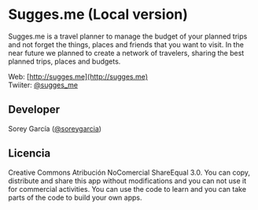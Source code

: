 Sugges.me (Local version)
===========================
Sugges.me is a travel planner to manage the budget of your planned trips and not forget the things, places and friends that you want to visit. In the near future we planned to create a network of travelers, sharing the best planned trips, places and budgets.

Web: [http://sugges.me](http://sugges.me) <br />
Twiiter: [@sugges_me](http://twitter.com/sugges_me) <br />

Developer
-----------------------
Sorey García ([@soreygarcia](http://twitter.com/soreygarcia))

Licencia
-----------------------
Creative Commons Atribución NoComercial ShareEqual 3.0. You can copy, distribute and share this app without modifications and you can not use it for commercial activities. You can use the code to learn and you can take parts of the code to build your own apps.
